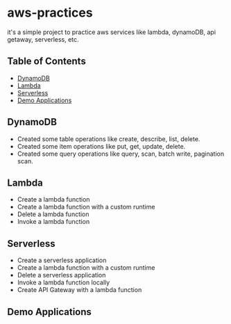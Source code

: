 # aws-practices

it's a simple project to practice aws services like lambda, dynamoDB, api getaway, serverless, etc.

## Table of Contents

- [DynamoDB](#dynamodb)
- [Lambda](#lambda)
- [Serverless](#serverless)
- [Demo Applications](#demo-applications)

## DynamoDB

- Created some table operations like create, describe, list, delete.
- Created some item operations like put, get, update, delete.
- Created some query operations like query, scan, batch write, pagination scan.

## Lambda

- Create a lambda function
- Create a lambda function with a custom runtime
- Delete a lambda function
- Invoke a lambda function

## Serverless

- Create a serverless application
- Create a lambda function with a custom runtime
- Delete a serverless application
- Invoke a lambda function locally
- Create API Gateway with a lambda function

## Demo Applications
